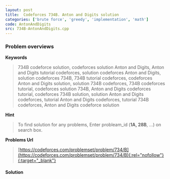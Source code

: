 ```yaml
---
layout: post
title:  Codeforces 734B. Anton and Digits solution
categories: ['brute force', 'greedy', 'implementation', 'math']
code: AntonAndDigits
src: 734B-AntonAndDigits.cpp
---
```

### **Problem overviews**

**Keywords**
> 734B codeforce solution, codeforces solution Anton and Digits, Anton and Digits tutorial codeforces, solution codeforces Anton and Digits, solution codeforces 734B, 734B tutorial codeforces, codeforces Anton and Digits solution, solution 734B codeforces, 734B codeforces tutorial, codeforces solution 734B, Anton and Digits codeforces tutorial, codeforces 734B solution, solution Anton and Digits codeforces, tutorial Anton and Digits codeforces, tutorial 734B codeforces, Anton and Digits codeforce solution

**Hint**
> To find solution for any problems, Enter probleam_id (**1A, 28B**, ...) on search box. 

**Problems Url**
> [https://codeforces.com/problemset/problem/734/B](https://codeforces.com/problemset/problem/734/B){:rel="nofollow"}{:target="_blank"}

#### **Solution**



